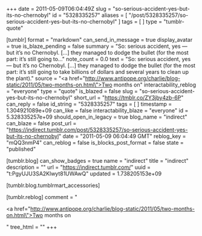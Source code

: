 +++
date = 2011-05-09T06:04:49Z
slug = "so-serious-accident-yes-but-its-no-chernobyl"
id = "5328335257"
aliases = [ "/post/5328335257/so-serious-accident-yes-but-its-no-chernobyl" ]
tags = [ ]
type = "tumblr-quote"

[tumblr]
format = "markdown"
can_send_in_message = true
display_avatar = true
is_blaze_pending = false
summary = "So: serious accident, yes — but it’s no Chernobyl. […] they managed to dodge the bullet (for the most part: it’s still going to..."
note_count = 0.0
text = "So: serious accident, yes — but it’s no Chernobyl. […] they managed to dodge the bullet (for the most part: it’s still going to take billions of dollars and several years to clean up the plant)."
source = "<a href=\"http://www.antipope.org/charlie/blog-static/2011/05/two-months-on.html\">Two months on</a>"
interactability_reblog = "everyone"
type = "quote"
is_blazed = false
slug = "so-serious-accident-yes-but-its-no-chernobyl"
short_url = "https://tmblr.co/ZY3jby4zb-6P"
can_reply = false
id_string = "5328335257"
tags = [ ]
timestamp = 1.304921089e+09
can_like = false
interactability_blaze = "everyone"
id = 5.328335257e+09
should_open_in_legacy = true
blog_name = "indirect"
can_blaze = false
post_url = "https://indirect.tumblr.com/post/5328335257/so-serious-accident-yes-but-its-no-chernobyl"
date = "2011-05-09 06:04:49 GMT"
reblog_key = "mQQ3nmP4"
can_reblog = false
is_blocks_post_format = false
state = "published"

[tumblr.blog]
can_show_badges = true
name = "indirect"
title = "indirect"
description = ""
url = "https://indirect.tumblr.com/"
uuid = "t:PgyUJU3SA2Klwyt81UWAwQ"
updated = 1.738205153e+09

[tumblr.blog.tumblrmart_accessories]

[tumblr.reblog]
comment = "<p><a href=\"http://www.antipope.org/charlie/blog-static/2011/05/two-months-on.html\">Two months on</a></p>"
tree_html = ""
+++
